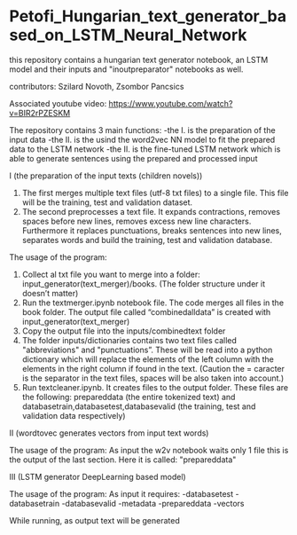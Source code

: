 # Petofi_Hungarian_text_generator_based_on_LSTM_Neural_Network
this repository contains a hungarian text generator notebook, an LSTM model and their inputs and "inoutpreparator" notebooks as well.

contributors: Szilard Novoth, Zsombor Pancsics

Associated youtube video: https://www.youtube.com/watch?v=BIR2rPZESKM

The repository contains 3 main functions:
-the I. is the preparation of the input data
-the II. is the usind the word2vec NN model to fit the prepared data to the LSTM network
-the II. is the fine-tuned LSTM network which is able to generate sentences using the prepared and processed input




I (the preparation of the input texts (children novels))

1. The first merges multiple text files (utf-8 txt files) to a single file. This file will be the training, test and validation dataset.
2. The second preprocesses a text file. It expands contractions, removes spaces before new lines, removes excess new line characters. Furthermore it replaces punctuations, breaks sentences into new lines, separates words and build the training, test and validation database.

The usage of the program:

1. Collect al txt file you want to merge into a folder: input_generator(text_merger)/books. (The folder structure under it doesn’t matter)
2.  Run the textmerger.ipynb notebook file. The code merges all files in the book folder. The output file called “combinedalldata” is created with input_generator(text_merger)
3. Copy the output file into the inputs/combinedtext folder
4. The folder inputs/dictionaries contains two text files called "abbreviations" and "punctuations”. These will be read into a python dictionary which will replace the elements of the left column with the elements in the right column if found in the text. (Caution the  = caracter is the separator in the text files, spaces will be also taken into account.)
5. Run textcleaner.ipynb. It creates files to the output folder. These files are the following: prepareddata (the entire tokenized text) and databasetrain,databasetest,databasevalid (the training, test and validation data respectively)



II (wordtovec generates vectors from input text words)

The usage of the program:
As input the w2v notebook waits only 1 file this is the output of the last section. Here it is called: "prepareddata"

III (LSTM generator DeepLearning based model)

The usage of the program:
As input it requires: 
-databasetest
-databasetrain
-databasevalid
-metadata
-prepareddata
-vectors

While running, as output text will be generated
